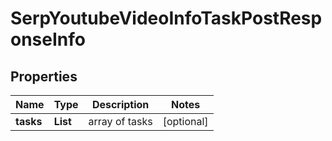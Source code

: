 # SerpYoutubeVideoInfoTaskPostResponseInfo


## Properties

| Name | Type | Description | Notes |
|------------ | ------------- | ------------- | -------------|
**tasks** | **List<SerpYoutubeVideoInfoTaskPostTaskInfo>** | array of tasks |[optional]|